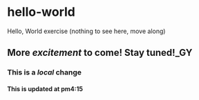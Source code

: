 # hello-world
Hello, World exercise (nothing to see here, move along)
## More *excitement* to come! Stay tuned!_GY
### This is a *local* change
#### This is updated at pm4:15